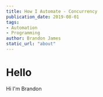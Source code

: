 ```yaml
---
title: How I Automate - Concurrency
publication_date: 2019-08-01
tags:
- Automation
- Programming
author: Brandon James
static_url: "about"
---
```

# Hello
Hi I'm Brandon